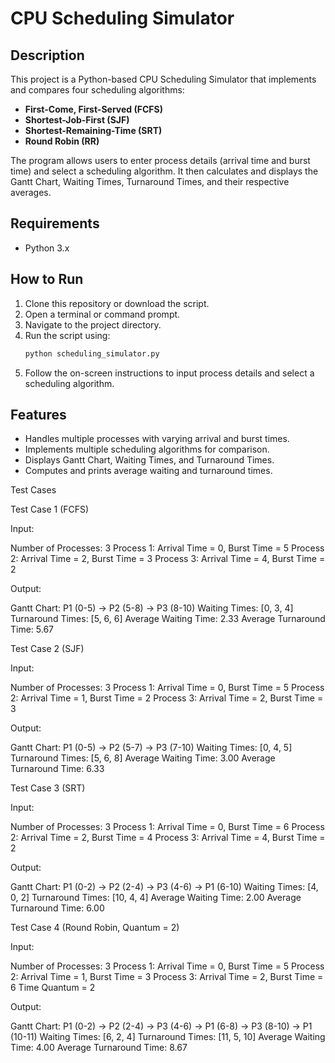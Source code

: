 # CPU Scheduling Simulator

## Description
This project is a Python-based CPU Scheduling Simulator that implements and compares four scheduling algorithms:
- **First-Come, First-Served (FCFS)**
- **Shortest-Job-First (SJF)**
- **Shortest-Remaining-Time (SRT)**
- **Round Robin (RR)**

The program allows users to enter process details (arrival time and burst time) and select a scheduling algorithm. It then calculates and displays the Gantt Chart, Waiting Times, Turnaround Times, and their respective averages.

## Requirements
- Python 3.x

## How to Run
1. Clone this repository or download the script.
2. Open a terminal or command prompt.
3. Navigate to the project directory.
4. Run the script using:
   ```sh
   python scheduling_simulator.py
   ```
5. Follow the on-screen instructions to input process details and select a scheduling algorithm.

## Features
- Handles multiple processes with varying arrival and burst times.
- Implements multiple scheduling algorithms for comparison.
- Displays Gantt Chart, Waiting Times, and Turnaround Times.
- Computes and prints average waiting and turnaround times.

Test Cases

Test Case 1 (FCFS)

Input:

Number of Processes: 3
Process 1: Arrival Time = 0, Burst Time = 5
Process 2: Arrival Time = 2, Burst Time = 3
Process 3: Arrival Time = 4, Burst Time = 2

Output:

Gantt Chart: P1 (0-5) → P2 (5-8) → P3 (8-10)
Waiting Times: [0, 3, 4]
Turnaround Times: [5, 6, 6]
Average Waiting Time: 2.33
Average Turnaround Time: 5.67

Test Case 2 (SJF)

Input:

Number of Processes: 3
Process 1: Arrival Time = 0, Burst Time = 5
Process 2: Arrival Time = 1, Burst Time = 2
Process 3: Arrival Time = 2, Burst Time = 3

Output:

Gantt Chart: P1 (0-5) → P2 (5-7) → P3 (7-10)
Waiting Times: [0, 4, 5]
Turnaround Times: [5, 6, 8]
Average Waiting Time: 3.00
Average Turnaround Time: 6.33

Test Case 3 (SRT)

Input:

Number of Processes: 3
Process 1: Arrival Time = 0, Burst Time = 6
Process 2: Arrival Time = 2, Burst Time = 4
Process 3: Arrival Time = 4, Burst Time = 2

Output:

Gantt Chart: P1 (0-2) → P2 (2-4) → P3 (4-6) → P1 (6-10)
Waiting Times: [4, 0, 2]
Turnaround Times: [10, 4, 4]
Average Waiting Time: 2.00
Average Turnaround Time: 6.00

Test Case 4 (Round Robin, Quantum = 2)

Input:

Number of Processes: 3
Process 1: Arrival Time = 0, Burst Time = 5
Process 2: Arrival Time = 1, Burst Time = 3
Process 3: Arrival Time = 2, Burst Time = 6
Time Quantum = 2

Output:

Gantt Chart: P1 (0-2) → P2 (2-4) → P3 (4-6) → P1 (6-8) → P3 (8-10) → P1 (10-11)
Waiting Times: [6, 2, 4]
Turnaround Times: [11, 5, 10]
Average Waiting Time: 4.00
Average Turnaround Time: 8.67

